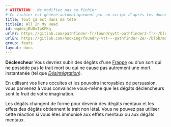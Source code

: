 ```yaml
---
# ATTENTION : Ne modifiez pas ce fichier
# Ce fichier est généré automatiquement par un script d'après les données du module Foundry VTT officiel et de sa traduction
title: Tout çà est dans ma tête
titleEn: All In My Head
id: wqAdzjRUOvTpKFKq
urlFr: https://gitlab.com/pathfinder-fr/foundryvtt-pathfinder2-fr/-/blob/master/data/feats/wqAdzjRUOvTpKFKq.htm
urlEn: https://gitlab.com/hooking/foundry-vtt---pathfinder-2e/-/blob/master/packs/data/feats.db/all-in-my-head.json
group: feats
layout: dons
---
```

**Déclencheur** Vous devriez subir des dégâts d'une [Frappe](../actions/frapper.md) ou d'un sort qui ne possède pas le trait mort ou qui ne cause pas autrement une mort instantanée (tel que <em>[Désintégration](../spells/désintégration.md)</em>).

En utilisant vos liens occultes et les pouvoirs incroyables de persuasion, vous parvenez à vous convaincre vous-même que les dégâts déclencheurs sont le fruit de votre imagination.

Les dégâts changent de forme pour devenir des dégâts mentaux et les effets des dégâts obtiennent le trait non létal. Vous ne pouvez pas utiliser cette réaction si vous êtes immunisé aux effets mentaux ou aux dégâts mentaux.


